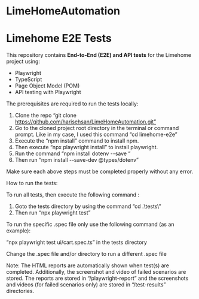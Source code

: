 # LimeHomeAutomation

# Limehome E2E Tests

This repository contains **End-to-End (E2E) and API tests** for the Limehome project using:

- Playwright
- TypeScript
- Page Object Model (POM)
- API testing with Playwright

The prerequisites are required to run the tests locally:

1.	Clone the repo “git clone https://github.com/harisehsan/LimeHomeAutomation.git”
2.	Go to the cloned project root directory in the terminal or command prompt. Like in my case, I used this command “cd limehome-e2e” 
3.	Execute the “npm install” command to install npm. 
4.	Then execute “npx playwright install” to install playwright. 
5.	Run the command “npm install dotenv --save “
6.	Then run “npm install --save-dev @types/dotenv”

Make sure each above steps must be completed properly without any error.

How to run the tests:

To run all tests, then execute the following command :

1.	Goto the tests directory by using the command “cd .\tests\”
2.	Then run “npx playwright test”

To run the specific .spec file only use the following command (as an example):

“npx playwright test ui/cart.spec.ts” in the tests directory

Change the .spec file and/or directory to run a different .spec file

Note: The HTML reports are automatically shown when test(s) are completed. Additionally, the screenshot and video of failed scenarios are stored. The reports are stored in “/playwright-report” and the screenshots and videos (for failed scenarios only) are stored in “/test-results” directories. 
